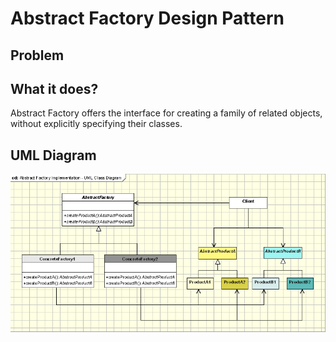 # Abstract Factory Design Pattern
## Problem

## What it does?
Abstract Factory offers the interface for creating a family of related objects, without explicitly specifying their classes.


## UML Diagram
![](https://github.com/gkaranam/designPatterns-Java/blob/master/assets/abstract-factory-pattern.png)
